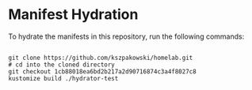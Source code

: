 
# Manifest Hydration

To hydrate the manifests in this repository, run the following commands:

```shell

git clone https://github.com/kszpakowski/homelab.git
# cd into the cloned directory
git checkout 1cb88018ea6bd2b217a2d90716874c3a4f8027c8
kustomize build ./hydrator-test
```